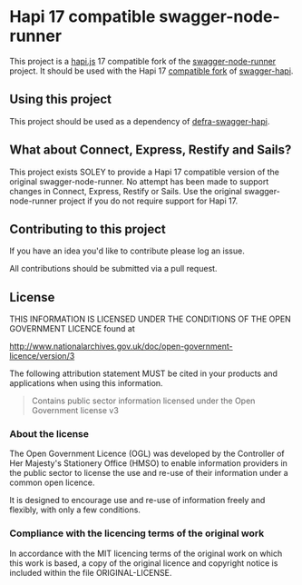 # Hapi 17 compatible swagger-node-runner

This project is a [hapi.js](https://hapijs.com/) 17 compatible fork of the [swagger-node-runner](https://github.com/theganyo/swagger-node-runner) project. It should be used with the Hapi 17
[compatible fork](https://github.com/DEFRA/swagger-hapi) of [swagger-hapi](https://github.com/apigee-127/swagger-hapi).

## Using this project
This project should be used as a dependency of [defra-swagger-hapi](https://github.com/DEFRA/swagger-hapi).

## What about Connect, Express, Restify and Sails?
This project exists SOLEY to provide a Hapi 17 compatible version of the original swagger-node-runner. No attempt has been made to support changes in Connect, Express, Restify or Sails. Use the original swagger-node-runner project if you do not require support for Hapi 17.

## Contributing to this project

If you have an idea you'd like to contribute please log an issue.

All contributions should be submitted via a pull request.

## License

THIS INFORMATION IS LICENSED UNDER THE CONDITIONS OF THE OPEN GOVERNMENT LICENCE found at

<http://www.nationalarchives.gov.uk/doc/open-government-licence/version/3>

The following attribution statement MUST be cited in your products and applications when using this information.

>Contains public sector information licensed under the Open Government license v3

### About the license

The Open Government Licence (OGL) was developed by the Controller of Her Majesty's Stationery Office (HMSO) to enable information providers in the public sector to license the use and re-use of their information under a common open licence.

It is designed to encourage use and re-use of information freely and flexibly, with only a few conditions.

### Compliance with the licencing terms of the original work

In accordance with the MIT licencing terms of the original work on which this work is based,
a copy of the original licence and copyright notice is included within the file ORIGINAL-LICENSE.
